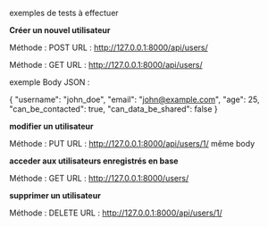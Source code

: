 exemples de tests à effectuer

**Créer un nouvel utilisateur**

Méthode : POST
URL : http://127.0.0.1:8000/api/users/

Méthode : GET
URL : http://127.0.0.1:8000/api/users/

exemple Body JSON :

{
    "username": "john_doe",
    "email": "john@example.com",
    "age": 25,
    "can_be_contacted": true,
    "can_data_be_shared": false
}



**modifier un utilisateur**

Méthode : PUT
URL : http://127.0.0.1:8000/api/users/1/
même body


**acceder aux utilisateurs enregistrés en base**

Méthode : GET
URL : http://127.0.0.1:8000/users/



**supprimer un utilisateur**

Méthode : DELETE
URL : http://127.0.0.1:8000/api/users/1/